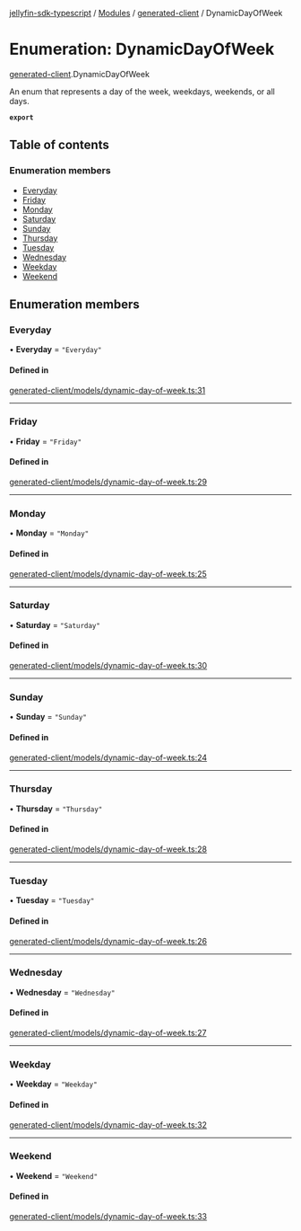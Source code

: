 [jellyfin-sdk-typescript](../README.md) / [Modules](../modules.md) / [generated-client](../modules/generated_client.md) / DynamicDayOfWeek

# Enumeration: DynamicDayOfWeek

[generated-client](../modules/generated_client.md).DynamicDayOfWeek

An enum that represents a day of the week, weekdays, weekends, or all days.

**`export`**

## Table of contents

### Enumeration members

- [Everyday](generated_client.DynamicDayOfWeek.md#everyday)
- [Friday](generated_client.DynamicDayOfWeek.md#friday)
- [Monday](generated_client.DynamicDayOfWeek.md#monday)
- [Saturday](generated_client.DynamicDayOfWeek.md#saturday)
- [Sunday](generated_client.DynamicDayOfWeek.md#sunday)
- [Thursday](generated_client.DynamicDayOfWeek.md#thursday)
- [Tuesday](generated_client.DynamicDayOfWeek.md#tuesday)
- [Wednesday](generated_client.DynamicDayOfWeek.md#wednesday)
- [Weekday](generated_client.DynamicDayOfWeek.md#weekday)
- [Weekend](generated_client.DynamicDayOfWeek.md#weekend)

## Enumeration members

### Everyday

• **Everyday** = `"Everyday"`

#### Defined in

[generated-client/models/dynamic-day-of-week.ts:31](https://github.com/thornbill/jellyfin-sdk-typescript/blob/7534c86/src/generated-client/models/dynamic-day-of-week.ts#L31)

___

### Friday

• **Friday** = `"Friday"`

#### Defined in

[generated-client/models/dynamic-day-of-week.ts:29](https://github.com/thornbill/jellyfin-sdk-typescript/blob/7534c86/src/generated-client/models/dynamic-day-of-week.ts#L29)

___

### Monday

• **Monday** = `"Monday"`

#### Defined in

[generated-client/models/dynamic-day-of-week.ts:25](https://github.com/thornbill/jellyfin-sdk-typescript/blob/7534c86/src/generated-client/models/dynamic-day-of-week.ts#L25)

___

### Saturday

• **Saturday** = `"Saturday"`

#### Defined in

[generated-client/models/dynamic-day-of-week.ts:30](https://github.com/thornbill/jellyfin-sdk-typescript/blob/7534c86/src/generated-client/models/dynamic-day-of-week.ts#L30)

___

### Sunday

• **Sunday** = `"Sunday"`

#### Defined in

[generated-client/models/dynamic-day-of-week.ts:24](https://github.com/thornbill/jellyfin-sdk-typescript/blob/7534c86/src/generated-client/models/dynamic-day-of-week.ts#L24)

___

### Thursday

• **Thursday** = `"Thursday"`

#### Defined in

[generated-client/models/dynamic-day-of-week.ts:28](https://github.com/thornbill/jellyfin-sdk-typescript/blob/7534c86/src/generated-client/models/dynamic-day-of-week.ts#L28)

___

### Tuesday

• **Tuesday** = `"Tuesday"`

#### Defined in

[generated-client/models/dynamic-day-of-week.ts:26](https://github.com/thornbill/jellyfin-sdk-typescript/blob/7534c86/src/generated-client/models/dynamic-day-of-week.ts#L26)

___

### Wednesday

• **Wednesday** = `"Wednesday"`

#### Defined in

[generated-client/models/dynamic-day-of-week.ts:27](https://github.com/thornbill/jellyfin-sdk-typescript/blob/7534c86/src/generated-client/models/dynamic-day-of-week.ts#L27)

___

### Weekday

• **Weekday** = `"Weekday"`

#### Defined in

[generated-client/models/dynamic-day-of-week.ts:32](https://github.com/thornbill/jellyfin-sdk-typescript/blob/7534c86/src/generated-client/models/dynamic-day-of-week.ts#L32)

___

### Weekend

• **Weekend** = `"Weekend"`

#### Defined in

[generated-client/models/dynamic-day-of-week.ts:33](https://github.com/thornbill/jellyfin-sdk-typescript/blob/7534c86/src/generated-client/models/dynamic-day-of-week.ts#L33)
